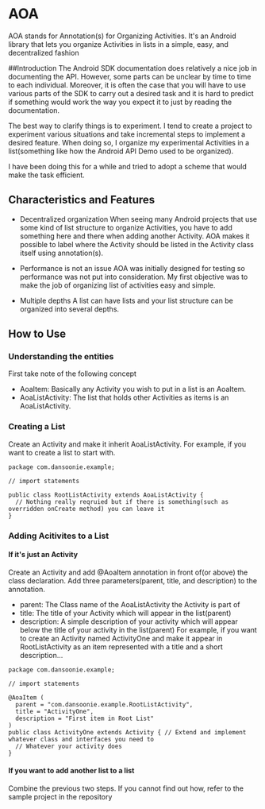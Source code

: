 # AOA
AOA stands for Annotation(s) for Organizing Activities. It's an Android library that lets you organize Activities in lists in a simple, easy, and decentralized fashion

##Introduction
The Android SDK documentation does relatively a nice job in documenting the API. However, some parts can be unclear by time to time to each individual. Moreover, it is often the case that you will have to use various parts of the SDK to carry out a desired task and it is hard to predict if something would work the way you expect it to just by reading the documentation.

The best way to clarify things is to experiment. I tend to create a project to experiment various situations and take incremental steps to implement a desired feature. When doing so, I organize my experimental Activities in a list(something like how the Android API Demo used to be organized).

I have been doing this for a while and tried to adopt a scheme that would make the task efficient.

## Characteristics and Features
- Decentralized organization
When seeing many Android projects that use some kind of list structure to organize Activities, you have to add something here and there when adding another Activity. AOA makes it possible to label where the Activity should be listed in the Activity class itself using annotation(s).

- Performance is not an issue
AOA was initially designed for testing so performance was not put into consideration. My first objective was to make the job of organizing list of activities easy and simple.

- Multiple depths
A list can have lists and your list structure can be organized into several depths.

## How to Use
### Understanding the entities

First take note of the following concept
- AoaItem: Basically any Activity you wish to put in a list is an AoaItem.
- AoaListActivity: The list that holds other Activities as items is an AoaListActivity.

### Creating a List
Create an Activity and make it inherit AoaListActivity.
For example, if you want to create a list to start with.
```
package com.dansoonie.example;

// import statements

public class RootListActivity extends AoaListActivity {
  // Nothing really reqruied but if there is something(such as overridden onCreate method) you can leave it
}
```

### Adding Acitivites to a List

#### If it's just an Activity

Create an Activity and add @AoaItem annotation in front of(or above) the class declaration. Add three parameters(parent, title, and description) to the annotation.
* parent: The Class name of the AoaListActivity the Activity is part of
* title: The title of your Activity which will appear in the list(parent)
* description: A simple description of your activity which will appear below the title of your activity in the list(parent)
For example, if you want to create an Activity named ActivityOne and make it appear in RootListActivity as an item represented with a title and a short description...
```
package com.dansoonie.example;

// import statements

@AoaItem (
  parent = "com.dansoonie.example.RootListActivity",
  title = "ActivityOne",
  description = "First item in Root List"
)
public class ActivityOne extends Activity { // Extend and implement whatever class and interfaces you need to
  // Whatever your activity does
}
```

#### If you want to add another list to a list
Combine the previous two steps. If you cannot find out how, refer to the sample project in the repository
